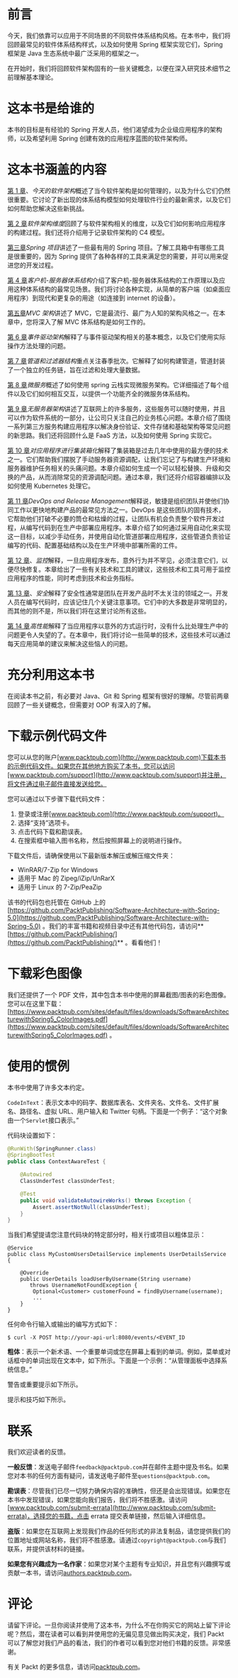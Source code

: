 # 前言

今天，我们依靠可以应用于不同场景的不同软件体系结构风格。在本书中，我们将回顾最常见的软件体系结构样式，以及如何使用 Spring 框架实现它们，Spring 框架是 Java 生态系统中最广泛采用的框架之一。

在开始时，我们将回顾软件架构固有的一些关键概念，以便在深入研究技术细节之前理解基本理论。

# 这本书是给谁的

本书的目标是有经验的 Spring 开发人员，他们渴望成为企业级应用程序的架构师，以及希望利用 Spring 创建有效的应用程序蓝图的软件架构师。

# 这本书涵盖的内容

[第 1 章](01.html)、*今天的软件架构*概述了当今软件架构是如何管理的，以及为什么它们仍然很重要。它讨论了新出现的体系结构模型如何处理软件行业的最新需求，以及它们如何帮助您解决这些新挑战。

[第 2 章](02.html)*软件架构维度*回顾了与软件架构相关的维度，以及它们如何影响应用程序的构建过程。我们还将介绍用于记录软件架构的 C4 模型。

[第三章](03.html)*Spring 项目*讲述了一些最有用的 Spring 项目。了解工具箱中有哪些工具是很重要的，因为 Spring 提供了各种各样的工具来满足您的需要，并可以用来促进您的开发过程。

[第 4 章](04.html)*客户机-服务器体系结构*介绍了客户机-服务器体系结构的工作原理以及应用这种体系结构的最常见场景。我们将讨论各种实现，从简单的客户端（如桌面应用程序）到现代和更复杂的用途（如连接到 internet 的设备）。

[第五章](05.html)*MVC 架构*讲述了 MVC，它是最流行、最广为人知的架构风格之一。在本章中，您将深入了解 MVC 体系结构是如何工作的。

[第 6 章](06.html)*事件驱动架构*解释了与事件驱动架构相关的基本概念，以及它们使用实际操作方法处理的问题。

[第 7 章](07.html)*管道和过滤器结构*重点关注春季批次。它解释了如何构建管道，管道封装了一个独立的任务链，旨在过滤和处理大量数据。

[第 8 章](08.html)*微服务*概述了如何使用 spring 云栈实现微服务架构。它详细描述了每个组件以及它们如何相互交互，以提供一个功能齐全的微服务体系结构。

[第 9 章](09.html)*无服务器架构*讲述了互联网上的许多服务，这些服务可以随时使用，并且可以作为软件系统的一部分，让公司只关注自己的业务核心问题。本章介绍了围绕一系列第三方服务构建应用程序以解决身份验证、文件存储和基础架构等常见问题的新思路。我们还将回顾什么是 FaaS 方法，以及如何使用 Spring 实现它。

[第 10 章](10.html)*对应用程序进行集装箱化*解释了集装箱是过去几年中使用的最方便的技术之一。它们帮助我们摆脱了手动服务器资源调配，让我们忘记了与构建生产环境和服务器维护任务相关的头痛问题。本章介绍如何生成一个可以轻松替换、升级和交换的产品，从而消除常见的资源调配问题。通过本章，我们还将介绍容器编排以及如何使用 Kubernetes 处理它。

[第 11 章](11.html)*DevOps and Release Management*解释说，敏捷是组织团队并使他们协同工作以更快地构建产品的最常见方法之一。DevOps 是这些团队的固有技术，它帮助他们打破不必要的筒仓和枯燥的过程，让团队有机会负责整个软件开发过程，从编写代码到在生产中部署应用程序。本章介绍了如何通过采用自动化来实现这一目标，以减少手动任务，并使用自动化管道部署应用程序，这些管道负责验证编写的代码、配置基础结构以及在生产环境中部署所需的工件。

[第 12 章](12.html)、*监控*解释，一旦应用程序发布，意外行为并不罕见，必须注意它们，以便尽快修复。本章给出了一些有关技术和工具的建议，这些技术和工具可用于监控应用程序的性能，同时考虑到技术和业务指标。

[第 13 章](13.html)、*安全*解释了安全性通常是团队在开发产品时不太关注的领域之一。开发人员在编写代码时，应该记住几个关键注意事项。它们中的大多数是非常明显的，而其他的则不是，所以我们将在这里讨论所有这些。

[第 14 章](14.html)*高性能*解释了当应用程序以意外的方式运行时，没有什么比处理生产中的问题更令人失望的了。在本章中，我们将讨论一些简单的技术，这些技术可以通过每天应用简单的建议来解决这些恼人的问题。

# 充分利用这本书

在阅读本书之前，有必要对 Java、Git 和 Spring 框架有很好的理解。尽管前两章回顾了一些关键概念，但需要对 OOP 有深入的了解。

# 下载示例代码文件

您可以从您的账户[www.packtpub.com](http://www.packtpub.com)下载本书的示例代码文件。如果您在其他地方购买了本书，您可以访问[www.packtpub.com/support](http://www.packtpub.com/support)并注册，将文件通过电子邮件直接发送给您。

您可以通过以下步骤下载代码文件：

1.  登录或注册[www.packtpub.com](http://www.packtpub.com/support)。
2.  选择“支持”选项卡。
3.  点击代码下载和勘误表。
4.  在搜索框中输入图书名称，然后按照屏幕上的说明进行操作。

下载文件后，请确保使用以下最新版本解压或解压缩文件夹：

*   WinRAR/7-Zip for Windows
*   适用于 Mac 的 Zipeg/iZip/UnRarX
*   适用于 Linux 的 7-Zip/PeaZip

该书的代码包也托管在 GitHub 上的[https://github.com/PacktPublishing/Software-Architecture-with-Spring-5.0](https://github.com/PacktPublishing/Software-Architecture-with-Spring-5.0) 。我们的丰富书籍和视频目录中还有其他代码包，请访问**[https://github.com/PacktPublishing/](https://github.com/PacktPublishing/)** 。看看他们！

# 下载彩色图像

我们还提供了一个 PDF 文件，其中包含本书中使用的屏幕截图/图表的彩色图像。您可以在这里下载：[https://www.packtpub.com/sites/default/files/downloads/SoftwareArchitecturewithSpring5_ColorImages.pdf](https://www.packtpub.com/sites/default/files/downloads/SoftwareArchitecturewithSpring5_ColorImages.pdf) 。

# 使用的惯例

本书中使用了许多文本约定。

`CodeInText`：表示文本中的码字、数据库表名、文件夹名、文件名、文件扩展名、路径名、虚拟 URL、用户输入和 Twitter 句柄。下面是一个例子：“这个对象由一个`Servlet`接口表示。”

代码块设置如下：

```java
@RunWith(SpringRunner.class)
@SpringBootTest
public class ContextAwareTest {

    @Autowired
    ClassUnderTest classUnderTest;

    @Test
    public void validateAutowireWorks() throws Exception {
        Assert.assertNotNull(classUnderTest);
    }
}
```

当我们希望提请您注意代码块的特定部分时，相关行或项目以粗体显示：

```
@Service
public class MyCustomUsersDetailService implements UserDetailsService {

    @Override
    public UserDetails loadUserByUsername(String username) 
       throws UsernameNotFoundException {
        Optional<Customer> customerFound = findByUsername(username);
        ...
    }
}
```

任何命令行输入或输出的编写方式如下：

```
$ curl -X POST http://your-api-url:8080/events/<EVENT_ID
```

**粗体**：表示一个新术语、一个重要单词或您在屏幕上看到的单词。例如，菜单或对话框中的单词出现在文本中，如下所示。下面是一个示例：“从管理面板中选择系统信息。”

警告或重要提示如下所示。

提示和技巧如下所示。

# 联系

我们欢迎读者的反馈。

**一般反馈**：发送电子邮件`feedback@packtpub.com`并在邮件主题中提及书名。如果您对本书的任何方面有疑问，请发送电子邮件至`questions@packtpub.com`。

**勘误表**：尽管我们已尽一切努力确保内容的准确性，但还是会出现错误。如果您在本书中发现错误，如果您能向我们报告，我们将不胜感激。请访问[www.packtpub.com/submit-errata](http://www.packtpub.com/submit-errata)，选择您的书籍，点击 errata 提交表单链接，然后输入详细信息。

**盗版**：如果您在互联网上发现我们作品的任何形式的非法复制品，请您提供我们的位置地址或网站名称，我们将不胜感激。请通过`copyright@packtpub.com`与我们联系，并提供该材料的链接。

**如果您有兴趣成为一名作家**：如果您对某个主题有专业知识，并且您有兴趣撰写或贡献一本书，请访问[authors.packtpub.com](http://authors.packtpub.com/)。

# 评论

请留下评论。一旦你阅读并使用了这本书，为什么不在你购买它的网站上留下评论呢？然后，潜在读者可以看到并使用您的无偏见意见做出购买决定，我们 Packt 可以了解您对我们产品的看法，我们的作者可以看到您对他们书籍的反馈。非常感谢。

有关 Packt 的更多信息，请访问[packtpub.com](https://www.packtpub.com/)。